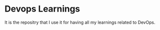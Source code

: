# Devops Learnings

It is the repositry that I use it for having all my learnings related to DevOps.
